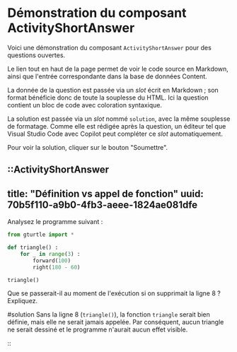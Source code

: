 # Démonstration du composant ActivityShortAnswer

Voici une démonstration du composant `ActivityShortAnswer` pour des questions ouvertes.

Le lien tout en haut de la page permet de voir le code source en Markdown, ainsi que l'entrée correspondante dans la base de données Content.

La donnée de la question est passée via un *slot* écrit en Markdown ; son format bénéficie donc de toute la souplesse du HTML. Ici la question contient un bloc de code avec coloration syntaxique.

La solution est passée via un *slot* nommé `solution`, avec la même souplesse de formatage. Comme elle est rédigée après la question, un éditeur tel que Visual Studio Code avec Copilot peut compléter ce *slot* automatiquement. 

Pour voir la solution, cliquer sur le bouton "Soumettre".

::ActivityShortAnswer
---
title: "Définition vs appel de fonction"
uuid: 70b5f110-a9b0-4fb3-aeee-1824ae081dfe
---

Analysez le programme suivant :
```python
from gturtle import *

def triangle() :
    for _ in range(3) :
        forward(100)
        right(180 - 60)

triangle()
```

Que se passerait-il au moment de l'exécution si on supprimait la ligne 8 ? Expliquez.

#solution
Sans la ligne 8 (`triangle()`), la fonction `triangle` serait bien définie, mais elle ne serait jamais appelée. Par conséquent, aucun triangle ne serait dessiné et le programme n'aurait aucun effet visible.

::
